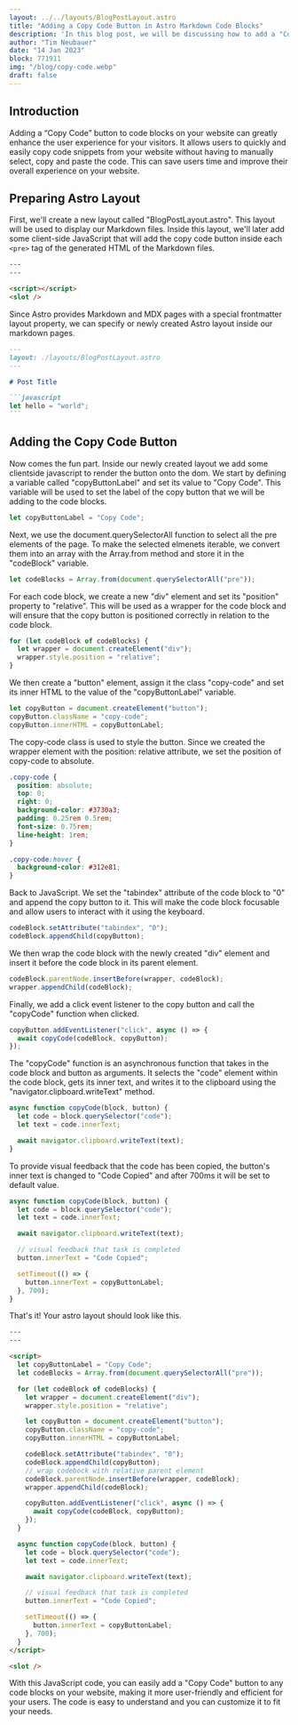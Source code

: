 ```yaml
---
layout: ../../layouts/BlogPostLayout.astro
title: "Adding a Copy Code Button in Astro Markdown Code Blocks"
description: 'In this blog post, we will be discussing how to add a "Copy Code" button to HTML code blocks using the Astro.build framework. However, the JavaScript code provided can also be used in any other HTML project.'
author: "Tim Neubauer"
date: "14 Jan 2023"
block: 771911
img: "/blog/copy-code.webp"
draft: false
---
```


## Introduction

Adding a “Copy Code” button to code blocks on your website can greatly enhance the user experience for your visitors. It allows users to quickly and easily copy code snippets from your website without having to manually select, copy and paste the code. This can save users time and improve their overall experience on your website.

## Preparing Astro Layout

First, we'll create a new layout called "BlogPostLayout.astro". This layout will be used to display our Markdown files. Inside this layout, we'll later add some client-side JavaScript that will add the copy code button inside each `<pre>` tag of the generated HTML of the Markdown files.

```html
---
---

<script></script>
<slot />
```

Since Astro provides Markdown and MDX pages with a special frontmatter layout property, we can specify or newly created Astro layout inside our markdown pages.

````markdown
---
layout: ./layouts/BlogPostLayout.astro
---

# Post Title

```javascript
let hello = "world";
```
````

## Adding the Copy Code Button

Now comes the fun part. Inside our newly created layout we add some clientside javascript to render the button onto the dom. We start by defining a variable called "copyButtonLabel" and set its value to "Copy Code". This variable will be used to set the label of the copy button that we will be adding to the code blocks.

```javascript
let copyButtonLabel = "Copy Code";
```

Next, we use the document.querySelectorAll function to select all the pre elements of the page. To make the selected elmenets iterable, we convert them into an array with the Array.from method and store it in the "codeBlock" variable.

```javascript
let codeBlocks = Array.from(document.querySelectorAll("pre"));
```

For each code block, we create a new "div" element and set its "position" property to "relative". This will be used as a wrapper for the code block and will ensure that the copy button is positioned correctly in relation to the code block.

```javascript
for (let codeBlock of codeBlocks) {
  let wrapper = document.createElement("div");
  wrapper.style.position = "relative";
}
```

We then create a "button" element, assign it the class "copy-code" and set its inner HTML to the value of the "copyButtonLabel" variable.

```javascript
let copyButton = document.createElement("button");
copyButton.className = "copy-code";
copyButton.innerHTML = copyButtonLabel;
```

The copy-code class is used to style the button. Since we created the wrapper element with the position: relative attribute, we set the position of copy-code to absolute.

```css
.copy-code {
  position: absolute;
  top: 0;
  right: 0;
  background-color: #3730a3;
  padding: 0.25rem 0.5rem;
  font-size: 0.75rem;
  line-height: 1rem;
}

.copy-code:hover {
  background-color: #312e81;
}
```

Back to JavaScript. We set the "tabindex" attribute of the code block to "0" and append the copy button to it. This will make the code block focusable and allow users to interact with it using the keyboard.

```javascript
codeBlock.setAttribute("tabindex", "0");
codeBlock.appendChild(copyButton);
```

We then wrap the code block with the newly created "div" element and insert it before the code block in its parent element.

```javascript
codeBlock.parentNode.insertBefore(wrapper, codeBlock);
wrapper.appendChild(codeBlock);
```

Finally, we add a click event listener to the copy button and call the "copyCode" function when clicked.

```javascript
copyButton.addEventListener("click", async () => {
  await copyCode(codeBlock, copyButton);
});
```

The "copyCode" function is an asynchronous function that takes in the code block and button as arguments. It selects the "code" element within the code block, gets its inner text, and writes it to the clipboard using the "navigator.clipboard.writeText" method.

```javascript
async function copyCode(block, button) {
  let code = block.querySelector("code");
  let text = code.innerText;

  await navigator.clipboard.writeText(text);
}
```

To provide visual feedback that the code has been copied, the button's inner text is changed to "Code Copied" and after 700ms it will be set to default value.

```javascript
async function copyCode(block, button) {
  let code = block.querySelector("code");
  let text = code.innerText;

  await navigator.clipboard.writeText(text);

  // visual feedback that task is completed
  button.innerText = "Code Copied";

  setTimeout(() => {
    button.innerText = copyButtonLabel;
  }, 700);
}
```

That's it! Your astro layout should look like this.

```html
---
---

<script>
  let copyButtonLabel = "Copy Code";
  let codeBlocks = Array.from(document.querySelectorAll("pre"));

  for (let codeBlock of codeBlocks) {
    let wrapper = document.createElement("div");
    wrapper.style.position = "relative";

    let copyButton = document.createElement("button");
    copyButton.className = "copy-code";
    copyButton.innerHTML = copyButtonLabel;

    codeBlock.setAttribute("tabindex", "0");
    codeBlock.appendChild(copyButton);
    // wrap codebock with relative parent element
    codeBlock.parentNode.insertBefore(wrapper, codeBlock);
    wrapper.appendChild(codeBlock);

    copyButton.addEventListener("click", async () => {
      await copyCode(codeBlock, copyButton);
    });
  }

  async function copyCode(block, button) {
    let code = block.querySelector("code");
    let text = code.innerText;

    await navigator.clipboard.writeText(text);

    // visual feedback that task is completed
    button.innerText = "Code Copied";

    setTimeout(() => {
      button.innerText = copyButtonLabel;
    }, 700);
  }
</script>

<slot />
```

With this JavaScript code, you can easily add a "Copy Code" button to any code blocks on your website, making it more user-friendly and efficient for your users. The code is easy to understand and you can customize it to fit your needs.
